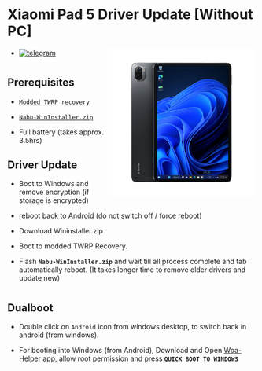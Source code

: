 # Xiaomi Pad 5 Driver Update [Without PC]
<img align="right" src="nabu.png" width="300" alt="Windows 11 Running On A Xiaomi Pad 5">

- [![telegram](https://img.shields.io/badge/chat-telegram-brightgreen.svg?logo=telegram&style=flat-square)](https://t.me/WinInstaller)
#

## Prerequisites
- [`Modded TWRP recovery`](https://github.com/Kumar-Jy/Windows-in-NABU-Without-PC/releases/tag/Modded-TWRP-Recovery)
  
- [`Nabu-WinInstaller.zip`](https://github.com/Kumar-Jy/Windows-in-NABU-Without-PC/releases/tag/Nabu-WinInstaller)

- Full battery (takes approx. 3.5hrs)
  

## Driver Update
- Boot to Windows and remove encryption (if storage is encrypted)

- reboot back to Android (do not switch off / force reboot)

- Download Wininstaller.zip
  
- Boot to modded TWRP Recovery.
  
- Flash **```Nabu-WinInstaller.zip```** and wait till all process complete and tab automatically reboot. (It takes longer time to remove older drivers and update new)
#
## Dualboot
  
- Double click on `Android` icon from windows desktop, to switch back in android (from windows).

- For booting into Windows (from Android), Download and Open [Woa-Helper](https://github.com/n00b69/woa-helper/releases/tag/APK) app, allow root permission and press **`QUICK BOOT TO WINDOWS`**
#
